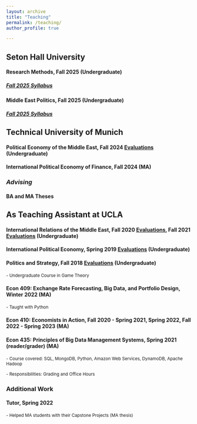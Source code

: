 ```yaml
---
layout: archive
title: "Teaching"
permalink: /teaching/
author_profile: true

---
```


## Seton Hall University


####  Research Methods, Fall 2025 (Undergraduate)
##### [Fall 2025 Syllabus](https://www.dropbox.com/scl/fi/qd4xl61l8fucwl0c19bth/Syllabus-Fall-2025.pdf?rlkey=37wtt7eu84df8htqqn72fda9x&dl=0)

####  Middle East Politics, Fall 2025 (Undergraduate)
##### [Fall 2025 Syllabus](https://www.dropbox.com/scl/fi/2mz1wnulfswn0ozzidydg/Fall2025.pdf?rlkey=7o4balqrbakgh9jq3qc4gm1bs&dl=0)

## Technical University of Munich


####  Political Economy of the Middle East, Fall 2024 [Evaluations](https://www.dropbox.com/scl/fi/goflj85jy3sd3wp0njxrx/WS_24_25-SOT82112-_Political_Economy_of_the_Middle_East.pdf?rlkey=ycaj3rle9u9lwp7rx5jjn75ou&st=8t1y62p9&dl=0) (Undergraduate)

####  International Political Economy of Finance, Fall 2024 (MA)

### *Advising*

#### BA and MA Theses 


## As Teaching Assistant at UCLA

#### International Relations of the Middle East,  Fall 2020 [Evaluations](https://www.dropbox.com/sh/nqdix4fu93ipv75/AAD3M2WF-ZMH42sWPDeeyZina?dl=0), Fall 2021 [Evaluations](https://www.dropbox.com/sh/6u03m9kq1oop1ci/AABAKoa3_XfY71wUR4GCmgnMa?dl=0) (Undergraduate)

#### International Political Economy,  Spring 2019 [Evaluations](https://www.dropbox.com/sh/7trxpp8s9jamqqs/AAB-y1nIpeUsAsR_2j3_7uOea?dl=0) (Undergraduate)

#### Politics and Strategy,  Fall 2018 [Evaluations](https://www.dropbox.com/sh/e96d1fpjwh4boct/AAAQk9sZOaQcl7wnWu0KSaF6a?dl=0) (Undergraduate)

<sub>- Undergraduate Course in Game Theory</sub>


#### Econ 409: Exchange Rate Forecasting, Big Data, and Portfolio Design, Winter 2022 (MA)
<sub>- Taught with Python</sub> 

#### Econ 410: Economists in Action, Fall 2020 - Spring 2021, Spring 2022, Fall 2022 - Spring 2023 (MA)

#### Econ 435: Principles of Big Data Management Systems, Spring 2021 (reader/grader) (MA)
<sub>- Course covered: SQL, MongoDB, Python, Amazon Web Services, DynamoDB, Apache Hadoop</sub>

<sub>- Responsibilities: Grading and Office Hours</sub>

### Additional Work

#### Tutor, Spring 2022
<sub>- Helped MA students with their Capstone Projects (MA thesis)</sub>

